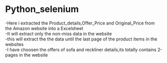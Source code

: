 # Python_selenium  
-Here i extracted the Product_details,Offer_Price and Original_Price from the Amazon website into a Excelsheet   
-It will extract only the non-miss data in the website  
-this will extract the the data until the last page of the product items in the websites  
-I have choosen the offers of sofa and reckliner details,its totally contains 2-pages in the website 
